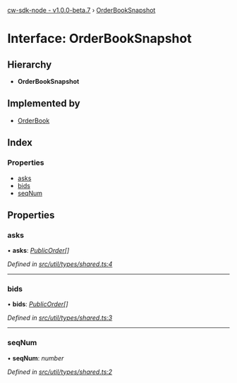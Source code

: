 [cw-sdk-node - v1.0.0-beta.7](../README.md) › [OrderBookSnapshot](orderbooksnapshot.md)

# Interface: OrderBookSnapshot

## Hierarchy

* **OrderBookSnapshot**

## Implemented by

* [OrderBook](../classes/orderbook.md)

## Index

### Properties

* [asks](orderbooksnapshot.md#asks)
* [bids](orderbooksnapshot.md#bids)
* [seqNum](orderbooksnapshot.md#seqnum)

## Properties

###  asks

• **asks**: *[PublicOrder](publicorder.md)[]*

*Defined in [src/util/types/shared.ts:4](https://github.com/cryptowatch/cw-sdk-node/blob/57cae01/src/util/types/shared.ts#L4)*

___

###  bids

• **bids**: *[PublicOrder](publicorder.md)[]*

*Defined in [src/util/types/shared.ts:3](https://github.com/cryptowatch/cw-sdk-node/blob/57cae01/src/util/types/shared.ts#L3)*

___

###  seqNum

• **seqNum**: *number*

*Defined in [src/util/types/shared.ts:2](https://github.com/cryptowatch/cw-sdk-node/blob/57cae01/src/util/types/shared.ts#L2)*

